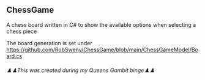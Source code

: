 <h2> ChessGame </h2>
A chess board written in C# to show the available options when selecting a chess piece

The board generation is set under
https://github.com/RobSweny/ChessGame/blob/main/ChessGameModel/Board.cs

<h6>♟️♟️This was created during my Queens Gambit binge♟️♟️</h6>
